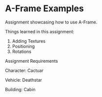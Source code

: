 # A-Frame Examples
Assignment showcasing how to use A-Frame. 

Things learned in this assignment:

  1. Adding Textures
  2. Positioning
  3. Rotations


Assignment Requirements

  Character: Cactuar 
  
  Vehicle: Deathstar
  
  Building: Cabin
  

